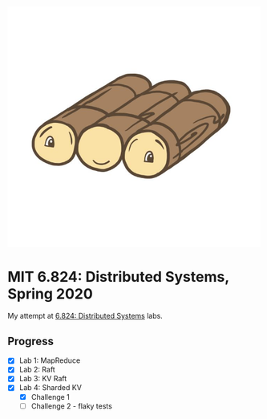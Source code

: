 
![Raft FTW](./images/raft.jpeg)

# MIT 6.824: Distributed Systems, Spring 2020

My attempt at [6.824: Distributed Systems](https://pdos.csail.mit.edu/6.824/schedule.html) labs.

## Progress

- [x] Lab 1: MapReduce
- [x] Lab 2: Raft
- [x] Lab 3: KV Raft
- [x] Lab 4: Sharded KV
  - [x] Challenge 1
  - [ ] Challenge 2 - flaky tests

